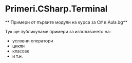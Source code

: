 ﻿# Primeri.CSharp.Terminal
** Примери от първите модули на курса за С# в Aula.bg**

Тук ще публикуваме примери за използването на:
* условни оператори
* цикли
* класове
* и т.н.

